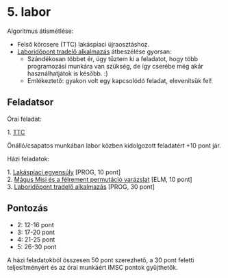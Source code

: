 # 5\. labor

Algoritmus átismétlése:

- Felső körcsere (TTC) lakáspiaci újraosztáshoz.
- [Laboridőpont tradelő alkalmazás](./hf3-laborok/) átbeszélése gyorsan:
  - Szándékosan többet ér, úgy tűztem ki a feladatot, hogy több programozási
    munkára van szükség, de így cserébe még akár használhatjátok is később. :)
  - Emlékeztető: gyakon volt egy kapcsolódó feladat, elevenítsük fel!

## Feladatsor

Órai feladat:

1\. [TTC](./ora1-ttc/)  

Önálló/csapatos munkában labor közben kidolgozott feladatért +10 pont jár.

Házi feladatok:

1\. [Lakáspiaci egyensúly](./hf1-piaci-egyensuly/) [PROG, 10 pont]  
2\. [Mágus Misi és a félrement permutáció varázslat](./hf2-misi-permutacio/) [ELM, 10 pont]  
3\. [Laboridőpont tradelő alkalmazás](./hf3-laborok/) [PROG, 30 pont]  

## Pontozás

- 2: 12-16 pont
- 3: 17-20 pont
- 4: 21-25 pont
- 5: 26-30 pont

A házi feladatokból összesen 50 pont szerezhető, a 30 pont feletti teljesítményért és az órai munkáért IMSC pontok gyűjthetők.

